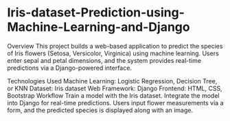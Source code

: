 # Iris-dataset-Prediction-using-Machine-Learning-and-Django
Overview
This project builds a web-based application to predict the species of Iris flowers (Setosa, Versicolor, Virginica) using machine learning. Users enter sepal and petal dimensions, and the system provides real-time predictions via a Django-powered interface.

Technologies Used
Machine Learning: Logistic Regression, Decision Tree, or KNN
Dataset: Iris dataset
Web Framework: Django
Frontend: HTML, CSS, Bootstrap
Workflow
Train a model with the Iris dataset.
Integrate the model into Django for real-time predictions.
Users input flower measurements via a form, and the predicted species is displayed along with an image.
